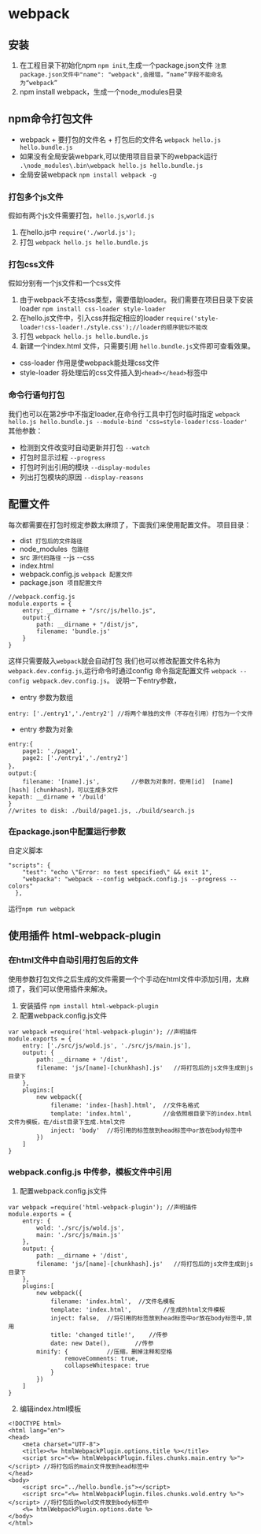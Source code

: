 # webpack
## 安装 
1. 在工程目录下初始化npm `npm init`,生成一个package.json文件 `注意package.json文件中"name": "webpack",会报错，“name”字段不能命名为“webpack”`
2. npm install webpack，生成一个node_modules目录
## npm命令打包文件
* webpack + 要打包的文件名 + 打包后的文件名 `webpack hello.js hello.bundle.js`
* 如果没有全局安装webpark,可以使用项目目录下的webpack运行  `.\node_modules\.bin\webpack hello.js hello.bundle.js`
* 全局安装webpack `npm install webpack -g`
### 打包多个js文件
假如有两个js文件需要打包，`hello.js`,`world.js`
1. 在hello.js中 `require('./world.js');`
2. 打包 `webpack hello.js hello.bundle.js`
### 打包css文件
假如分别有一个js文件和一个css文件
1. 由于webpack不支持css类型，需要借助loader。我们需要在项目目录下安装loader `npm install css-loader style-loader`
2. 在hello.js文件中，引入css并指定相应的loader `require('style-loader!css-loader!./style.css');//loader的顺序貌似不能改`
3. 打包 `webpack hello.js hello.bundle.js`
4. 新建一个index.html 文件，只需要引用 `hello.bundle.js`文件即可查看效果。
* css-loader 作用是使webpack能处理css文件
* style-loader 将处理后的css文件插入到`<head></head>`标签中
### 命令行语句打包
我们也可以在第2步中不指定loader,在命令行工具中打包时临时指定
`webpack hello.js hello.bundle.js --module-bind 'css=style-loader!css-loader'`
其他参数：
* 检测到文件改变时自动更新并打包 `--watch`
* 打包时显示过程 `--progress`
* 打包时列出引用的模块 `--display-modules`
* 列出打包模块的原因 `--display-reasons`
## 配置文件
每次都需要在打包时规定参数太麻烦了，下面我们来使用配置文件。
项目目录：
* dist  `打包后的文件路径`
* node_modules  `包路径`
* src `源代码路径` --js --css
* index.html
* webpack.config.js `webpack 配置文件`
* package.json  `项目配置文件`
```
//webpack.config.js
module.exports = {
	entry: __dirname + "/src/js/hello.js",
	output:{
		path: __dirname + "/dist/js",
		filename: 'bundle.js'
	}
}
```
这样只需要敲入`webpack`就会自动打包
我们也可以修改配置文件名称为`webpack.dev.config.js`,运行命令时通过config 命令指定配置文件 `webpack --config webpack.dev.config.js`。
说明一下entry参数，
* entry 参数为数组
```
entry: ['./entry1','./entry2'] //将两个单独的文件（不存在引用）打包为一个文件
```
* entry 参数为对象
```
entry:{
	page1: './page1',
	page2: ['./entry1','./entry2']
}，
output:{
	filename: '[name].js',         //参数为对象时，使用[id]	[name] [hash] [chunkhash]，可以生成多文件	
kepath: __dirname + '/build'
}
//writes to disk: ./build/page1.js, ./build/search.js
```
### 在package.json中配置运行参数
自定义脚本
```
"scripts": {
    "test": "echo \"Error: no test specified\" && exit 1",
	"webpacka": "webpack --config webpack.config.js --progress --colors"
  },
```
运行`npm run webpack`

## 使用插件 html-webpack-plugin
### 在html文件中自动引用打包后的文件
使用参数打包文件之后生成的文件需要一个个手动在html文件中添加引用，太麻烦了，我们可以使用插件来解决。
1. 安装插件 `npm install html-webpack-plugin`
2. 配置webpack.config.js文件
```
var webpack =require('html-webpack-plugin'); //声明插件
module.exports = {
    entry: ['./src/js/wold.js', './src/js/main.js'],
    output: {
        path: __dirname + '/dist',  
        filename: 'js/[name]-[chunkhash].js'   //将打包后的js文件生成到js目录下
    },
    plugins:[
        new webpack({
            filename: 'index-[hash].html',  //文件名格式
            template: 'index.html',         //会依照根目录下的index.html文件为模板，在/dist目录下生成.html文件
            inject: 'body'  //将引用的标签放到head标签中or放在body标签中
        })
    ]
}
```
### webpack.config.js 中传参，模板文件中引用
1. 配置webpack.config.js文件
```
var webpack =require('html-webpack-plugin'); //声明插件
module.exports = {
    entry: {
        wold: './src/js/wold.js',
        main: './src/js/main.js'
    },
    output: {
        path: __dirname + '/dist',
        filename: 'js/[name]-[chunkhash].js'   //将打包后的js文件生成到js目录下
    },
    plugins:[
        new webpack({
            filename: 'index.html',  //文件名模板
            template: 'index.html',         //生成的html文件模板
            inject: false,  //将引用的标签放到head标签中or放在body标签中,禁用
            title: 'changed title!',	//传参
            date: new Date(),		//传参
	    minify: {			//压缩，删掉注释和空格
                removeComments: true,	
                collapseWhitespace: true
            }
        })
    ]
}
```
2. 编辑index.html模板
```
<!DOCTYPE html>
<html lang="en">
<head>
    <meta charset="UTF-8">
    <title><%= htmlWebpackPlugin.options.title %></title>
    <script src="<%= htmlWebpackPlugin.files.chunks.main.entry %>"></script> //将打包后的main文件放到head标签中
</head>
<body>
    <script src="../hello.bundle.js"></script>
    <script src="<%= htmlWebpackPlugin.files.chunks.wold.entry %>"></script> //将打包后的wold文件放到body标签中
    <%= htmlWebpackPlugin.options.date %>
</body>
</html>
```
